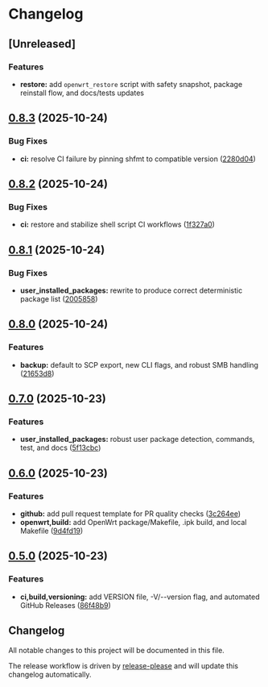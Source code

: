 # Changelog

## [Unreleased]

### Features

* **restore:** add `openwrt_restore` script with safety snapshot, package reinstall flow, and docs/tests updates

## [0.8.3](https://github.com/nagual2/openwrt-extended-backup/compare/v0.8.2...v0.8.3) (2025-10-24)


### Bug Fixes

* **ci:** resolve CI failure by pinning shfmt to compatible version ([2280d04](https://github.com/nagual2/openwrt-extended-backup/commit/2280d045b91bf1b2a309b8ee0e1b04e737e17469))

## [0.8.2](https://github.com/nagual2/openwrt-extended-backup/compare/v0.8.1...v0.8.2) (2025-10-24)


### Bug Fixes

* **ci:** restore and stabilize shell script CI workflows ([1f327a0](https://github.com/nagual2/openwrt-extended-backup/commit/1f327a0f819f1f07d8a8e01e43b532b3f4dfe5ad))

## [0.8.1](https://github.com/nagual2/openwrt-extended-backup/compare/v0.8.0...v0.8.1) (2025-10-24)


### Bug Fixes

* **user_installed_packages:** rewrite to produce correct deterministic package list ([2005858](https://github.com/nagual2/openwrt-extended-backup/commit/2005858379410d8a7c7089e57b0a3572ea9095f7))

## [0.8.0](https://github.com/nagual2/openwrt-extended-backup/compare/v0.7.0...v0.8.0) (2025-10-24)


### Features

* **backup:** default to SCP export, new CLI flags, and robust SMB handling ([21653d8](https://github.com/nagual2/openwrt-extended-backup/commit/21653d8db8f413590fc3548096eb777a27f7e360))

## [0.7.0](https://github.com/nagual2/openwrt-extended-backup/compare/v0.6.0...v0.7.0) (2025-10-23)


### Features

* **user_installed_packages:** robust user package detection, commands, test, and docs ([5f13cbc](https://github.com/nagual2/openwrt-extended-backup/commit/5f13cbc0d62596da480ba2f7701fd519f15e021a))

## [0.6.0](https://github.com/nagual2/openwrt-extended-backup/compare/v0.5.0...v0.6.0) (2025-10-23)


### Features

* **github:** add pull request template for PR quality checks ([3c264ee](https://github.com/nagual2/openwrt-extended-backup/commit/3c264eef41d61f53ad5a47d5a54d858fd8d00cea))
* **openwrt,build:** add OpenWrt package/Makefile, .ipk build, and local Makefile ([9d4fd19](https://github.com/nagual2/openwrt-extended-backup/commit/9d4fd19a659c923b9f23e8222a714faa8f2f04e0))

## [0.5.0](https://github.com/nagual2/openwrt-extended-backup/compare/v0.4.1...v0.5.0) (2025-10-23)


### Features

* **ci,build,versioning:** add VERSION file, -V/--version flag, and automated GitHub Releases ([86f48b9](https://github.com/nagual2/openwrt-extended-backup/commit/86f48b901621557ead97b072dceba2b8101ec556))

## Changelog

All notable changes to this project will be documented in this file.

The release workflow is driven by [release-please](https://github.com/googleapis/release-please) and will update this changelog automatically.
